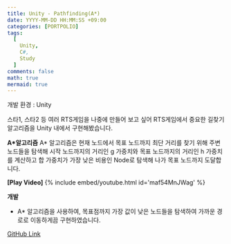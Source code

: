 ```yaml
---
title: Unity - Pathfinding(A*)
date: YYYY-MM-DD HH:MM:SS +09:00
categories: [PORTPOLIO]
tags:
  [
    Unity,
    C#,
    Study
  ]
comments: false
math: true
mermaid: true
---
```


개발 환경 : Unity

스타1, 스타2 등 여러 RTS게임을 나중에 만들어 보고 싶어
 RTS게임에서 중요한 길찾기 알고리즘을 Unity 내에서 구현해봤습니다.

**A*알고리즘**
A* 알고리즘은 현재 노드에서 목표 노드까지 최단 거리를 찾기 위해 주변 노드들을 탐색해 
시작 노드까지의 거리인 g 가중치와 목표 노드까지의 거리인 h 가중치를 계산하고 
합 가중치가 가장 낮은 비용인 Node로 탐색해 나가 목표 노드까지 도달합니다.

**[Play Video]**
{% include embed/youtube.html id='maf54MnJWag' %}

**개발**

<ul>
    <li>A* 알고리즘을 사용하여, 목표점까지 가장 값이 낮은 노드들을 탐색하여 가까운 경로로 이동하게끔 구현하였습니다.</li>
</ul>

[GitHub Link](https://github.com/miro0325/Astar) 


